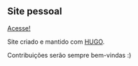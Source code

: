 ## Site pessoal

[Acesse!](http://leandrosantosgit.github.io/)

Site criado e mantido com [HUGO](https://gohugo.io/templates/).

Contribuições serão sempre bem-vindas :)